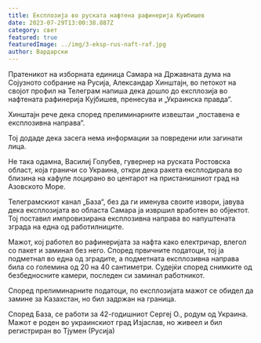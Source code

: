 ```yaml
---
title: Експлозија во руската нафтена рафинерија Куибишев
date: 2023-07-29T13:00:38.887Z
category: свет
featured: true
featuredImage: ../img/3-eksp-rus-naft-raf.jpg
author: Вардарски
---
```

Пратеникот на изборната единица Самара на Државната дума на Сојузното собрание на Русија, Александар Хинштајн, во петокот на својот профил на Телеграм напиша дека дошло до експлозија во нафтената рафинерија Кујбишев, пренесува и „Украинска правда“.

Хинштајн рече дека според прелиминарните извештаи „поставена е експлозивна направа“.

Тој додаде дека засега нема информации за повредени или загинати лица.

Не така одамна, Василиј Голубев, гувернер на руската Ростовска област, која граничи со Украина, откри дека ракета експлодирала во близина на кафуле лоцирано во центарот на пристанишниот град на Азовското Море.

Телеграмскиот канал „База“, без да ги именува своите извори, јавува дека експлозијата во областа Самара ја извршил вработен во објектот. Тој поставил импровизирана експлозивна направа во напуштената зграда на една од работилниците.

Мажот, кој работел во рафинеријата за нафта како електричар, влегол со пакет и заминал без него. Според првичните податоци, тој ја подметнал во една од зградите, а подметната експлозивна направа била со големина од 20 на 40 сантиметри. Судејќи според снимките од безбедносните камери, последен си заминал работникот.

Според прелиминарните податоци, по експлозијата мажот се обидел да замине за Казахстан, но бил задржан на граница.

Според База, се работи за 42-годишниот Сергеј О., родум од Украина. Мажот е роден во украинскиот град Изјаслав, но живеел и бил регистриран во Тјумен (Русија)